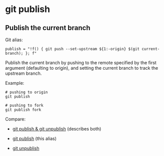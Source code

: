 # git publish

## Publish the current branch

Git alias:

```git
publish = "!f() { git push --set-upstream ${1:-origin} $(git current-branch); }; f"
```

Publish the current branch by pushing to the remote specified by the first argument (defaulting to origin),
and setting the current branch to track the upstream branch.

Example:

```shell
# pushing to origin
git publish

# pushing to fork
git publish fork
```

Compare:

* [git publish & git unpublish](../git-publish-git-unpublish) (describes both)

* [git publish](../git-publish) (this alias)

* [git unpublish](../git-unpublish)

